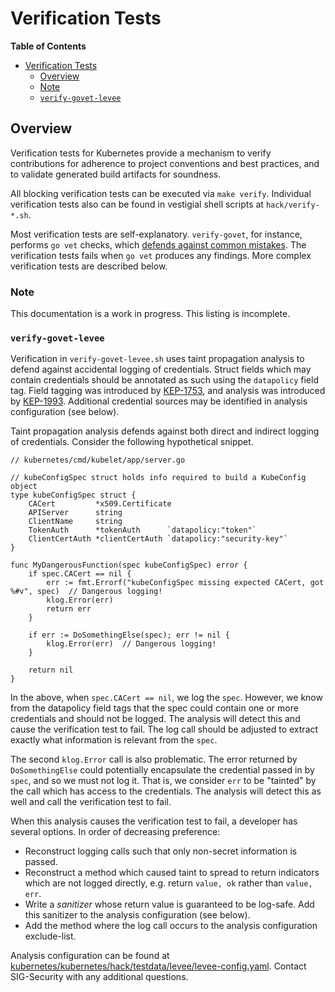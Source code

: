 # Verification Tests

**Table of Contents**

- [Verification Tests](#verification-tests)
  - [Overview](#overview)
  - [Note](#note)
  - [`verify-govet-levee`](#verify-govet-leve)

## Overview

Verification tests for Kubernetes provide a mechanism to verify contributions for adherence to project conventions
and best practices, and to validate generated build artifacts for soundness.

All blocking verification tests can be executed via `make verify`.
Individual verification tests also can be found in vestigial shell scripts at `hack/verify-*.sh`.

Most verification tests are self-explanatory.
`verify-govet`, for instance, performs `go vet` checks, which [defends against common mistakes](https://golang.org/cmd/vet/).
The verification tests fails when `go vet` produces any findings.
More complex verification tests are described below.

### Note

This documentation is a work in progress.  This listing is incomplete.

### `verify-govet-levee`

Verification in `verify-govet-levee.sh` uses taint propagation analysis
to defend against accidental logging of credentials.
Struct fields which may contain credentials should be annotated as such using the `datapolicy` field tag.
Field tagging was introduced by [KEP-1753](https://github.com/kubernetes/enhancements/issues/1753), and analysis was introduced by [KEP-1993](https://github.com/kubernetes/enhancements/issues/1933).
Additional credential sources may be identified in analysis configuration (see below).

Taint propagation analysis defends against both direct and indirect logging of credentials.
Consider the following hypothetical snippet.

```golang
// kubernetes/cmd/kubelet/app/server.go

// kubeConfigSpec struct holds info required to build a KubeConfig object
type kubeConfigSpec struct {
	CACert         *x509.Certificate
	APIServer      string
	ClientName     string
	TokenAuth      *tokenAuth      `datapolicy:"token"`
	ClientCertAuth *clientCertAuth `datapolicy:"security-key"`
}

func MyDangerousFunction(spec kubeConfigSpec) error {
	if spec.CACert == nil {
		err := fmt.Errorf("kubeConfigSpec missing expected CACert, got %#v", spec)  // Dangerous logging!
		klog.Error(err)
		return err
	}
	
	if err := DoSomethingElse(spec); err != nil {
		klog.Error(err)  // Dangerous logging!
	}

	return nil
}
```

In the above, when `spec.CACert == nil`, we log the `spec`.
However, we know from the datapolicy field tags that the spec could contain one or more credentials and should not be logged.
The analysis will detect this and cause the verification test to fail.
The log call should be adjusted to extract exactly what information is relevant from the `spec`.

The second `klog.Error` call is also problematic.
The error returned by `DoSomethingElse` could potentially encapsulate the credential passed in by `spec`, and so we must not log it.
That is, we consider `err` to be "tainted" by the call which has access to the credentials.
The analysis will detect this as well and call the verification test to fail.

When this analysis causes the verification test to fail, a developer has several options.
In order of decreasing preference:
* Reconstruct logging calls such that only non-secret information is passed.
* Reconstruct a method which caused taint to spread to return indicators which are not logged directly, e.g. return `value, ok` rather than `value, err`.
* Write a *sanitizer* whose return value is guaranteed to be log-safe.  Add this sanitizer to the analysis configuration (see below).
* Add the method where the log call occurs to the analysis configuration exclude-list.

Analysis configuration can be found at [kubernetes/kubernetes/hack/testdata/levee/levee-config.yaml](https://github.com/kubernetes/kubernetes/blob/master/hack/testdata/levee/levee-config.yaml).
Contact SIG-Security with any additional questions.
